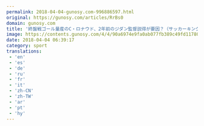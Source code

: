 ```yaml
---
permalink: 2018-04-04-gunosy.com-996886597.html
original: https://gunosy.com/articles/RrBs0
domain: gunosy.com
title: '終盤戦ゴール量産のC・ロナウド、2年前のジダン監督説得が要因？（サッカーキング） - グノシー'
image: https://contents.gunosy.com/4/4/90a6974e9fa0ab077fb389c49fd11780_content.jpg
date: 2018-04-04 06:39:17
category: sport
translations: 
 - 'en'
 - 'es'
 - 'de'
 - 'ru'
 - 'fr'
 - 'it'
 - 'zh-CN'
 - 'zh-TW'
 - 'ar'
 - 'pt'
 - 'hy'
---
```


